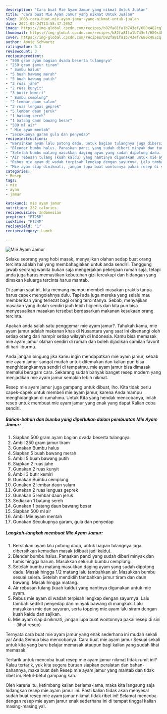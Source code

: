 ```yaml
---
description: "Cara buat Mie Ayam Jamur yang nikmat Untuk Jualan"
title: "Cara buat Mie Ayam Jamur yang nikmat Untuk Jualan"
slug: 1083-cara-buat-mie-ayam-jamur-yang-nikmat-untuk-jualan
date: 2021-02-24T13:58:47.205Z
image: https://img-global.cpcdn.com/recipes/b82fa81fa1b743ef/680x482cq70/mie-ayam-jamur-foto-resep-utama.jpg
thumbnail: https://img-global.cpcdn.com/recipes/b82fa81fa1b743ef/680x482cq70/mie-ayam-jamur-foto-resep-utama.jpg
cover: https://img-global.cpcdn.com/recipes/b82fa81fa1b743ef/680x482cq70/mie-ayam-jamur-foto-resep-utama.jpg
author: Annie Schwartz
ratingvalue: 3.3
reviewcount: 3
recipeingredient:
- "500 gram ayam bagian dvada beserta tulangnya"
- "250 gram jamur tiram"
- " Bumbu halus"
- "5 buah bawang merah"
- "5 buah bawang putih"
- "2 ruas jahe"
- "2 ruas kunyit"
- "3 butir kemiri"
- " Bumbu cemplung"
- "2 lembar daun salam"
- "2 ruas lenguas geprek"
- "5 lembar daun jeruk"
- "1 batang sereh"
- "1 batang daun bawang besar"
- "500 ml air"
- " Mie ayam mentah"
- "Secukupnya garam gula dan penyedap"
recipeinstructions:
- "Bersihkan ayam lalu potong dadu, untuk bagian tulangnya juga dibersihkan kemudian masak (dibuat jadi kaldu)."
- "Blender bumbu halus. Panaskan panci yang sudah diberi minyak dan tumis hingga harum. Masukkan seluruh bumbu cemplung."
- "Setelah bumbu matang masukkan daging ayam yang sudah dipotong dadu. Masak hingga 1/2 matang lalu tambahkan air. Masukkan bumbu sesuai selera. Setelah mendidih tambahkan jamur tiram dan daun bawang. Masak hingga matang."
- "Air rebusan tulang (kuah kaldu) yang nantinya digunakan untuk mie ayam."
- "Rebus mie ayam di wadah terpisah lengkap dengan sayurnya. Lalu tambah sedikit penyedap dan minyak bawang di mangkuk. Lalu masukkan mie dan sayuran, serta topping mie ayam lalu siram dengan kuah kaldu dan sajikan."
- "Mie ayam siap dinikmati, jangan lupa buat wontonnya pakai resep di sini           (lihat resep)"
categories:
- Resep
tags:
- mie
- ayam
- jamur

katakunci: mie ayam jamur 
nutrition: 232 calories
recipecuisine: Indonesian
preptime: "PT25M"
cooktime: "PT34M"
recipeyield: "1"
recipecategory: Lunch

---
```



![Mie Ayam Jamur](https://img-global.cpcdn.com/recipes/b82fa81fa1b743ef/680x482cq70/mie-ayam-jamur-foto-resep-utama.jpg)

Selaku seorang yang hobi masak, menyajikan olahan sedap buat orang tercinta adalah hal yang membahagiakan untuk anda sendiri. Tanggung jawab seorang  wanita bukan saja mengerjakan pekerjaan rumah saja, tetapi anda juga harus memastikan kebutuhan gizi tercukupi dan hidangan yang dimakan keluarga tercinta harus mantab.

Di zaman  saat ini, kita memang mampu membeli masakan praktis tanpa harus capek mengolahnya dulu. Tapi ada juga mereka yang selalu mau memberikan yang terlezat bagi orang tercintanya. Sebab, menyajikan masakan yang diolah sendiri jauh lebih higienis dan kita pun bisa menyesuaikan masakan tersebut berdasarkan makanan kesukaan orang tercinta. 



Apakah anda salah satu penggemar mie ayam jamur?. Tahukah kamu, mie ayam jamur adalah makanan khas di Nusantara yang saat ini disenangi oleh setiap orang dari hampir setiap wilayah di Indonesia. Kamu bisa memasak mie ayam jamur olahan sendiri di rumah dan boleh dijadikan camilan favorit di hari liburmu.

Anda jangan bingung jika kamu ingin mendapatkan mie ayam jamur, sebab mie ayam jamur sangat mudah untuk ditemukan dan kalian pun bisa menghidangkannya sendiri di tempatmu. mie ayam jamur bisa dimasak memalui beragam cara. Sekarang sudah banyak banget resep modern yang menjadikan mie ayam jamur semakin lebih nikmat.

Resep mie ayam jamur juga gampang untuk dibuat, lho. Kita tidak perlu capek-capek untuk membeli mie ayam jamur, karena Anda mampu menghidangkan di rumahmu. Untuk Kita yang hendak mencobanya, inilah resep untuk membuat mie ayam jamur yang enak yang dapat Kalian coba sendiri.

<!--inarticleads1-->

##### Bahan-bahan dan bumbu yang diperlukan dalam pembuatan Mie Ayam Jamur:

1. Siapkan 500 gram ayam bagian dvada beserta tulangnya
1. Ambil 250 gram jamur tiram
1. Gunakan  Bumbu halus
1. Siapkan 5 buah bawang merah
1. Ambil 5 buah bawang putih
1. Siapkan 2 ruas jahe
1. Gunakan 2 ruas kunyit
1. Ambil 3 butir kemiri
1. Gunakan  Bumbu cemplung
1. Gunakan 2 lembar daun salam
1. Gunakan 2 ruas lenguas geprek
1. Gunakan 5 lembar daun jeruk
1. Sediakan 1 batang sereh
1. Gunakan 1 batang daun bawang besar
1. Siapkan 500 ml air
1. Ambil  Mie ayam mentah
1. Gunakan Secukupnya garam, gula dan penyedap




<!--inarticleads2-->

##### Langkah-langkah membuat Mie Ayam Jamur:

1. Bersihkan ayam lalu potong dadu, untuk bagian tulangnya juga dibersihkan kemudian masak (dibuat jadi kaldu).
1. Blender bumbu halus. Panaskan panci yang sudah diberi minyak dan tumis hingga harum. Masukkan seluruh bumbu cemplung.
1. Setelah bumbu matang masukkan daging ayam yang sudah dipotong dadu. Masak hingga 1/2 matang lalu tambahkan air. Masukkan bumbu sesuai selera. Setelah mendidih tambahkan jamur tiram dan daun bawang. Masak hingga matang.
1. Air rebusan tulang (kuah kaldu) yang nantinya digunakan untuk mie ayam.
1. Rebus mie ayam di wadah terpisah lengkap dengan sayurnya. Lalu tambah sedikit penyedap dan minyak bawang di mangkuk. Lalu masukkan mie dan sayuran, serta topping mie ayam lalu siram dengan kuah kaldu dan sajikan.
1. Mie ayam siap dinikmati, jangan lupa buat wontonnya pakai resep di sini -           (lihat resep)




Ternyata cara buat mie ayam jamur yang enak sederhana ini mudah sekali ya! Anda Semua bisa mencobanya. Cara buat mie ayam jamur Sesuai sekali untuk kita yang baru belajar memasak ataupun bagi kalian yang sudah lihai memasak.

Tertarik untuk mencoba buat resep mie ayam jamur nikmat tidak rumit ini? Kalau tertarik, yuk kita segera buruan siapkan peralatan dan bahan-bahannya, maka buat deh Resep mie ayam jamur yang mantab dan tidak ribet ini. Betul-betul gampang kan. 

Oleh karena itu, ketimbang kalian berlama-lama, maka kita langsung saja hidangkan resep mie ayam jamur ini. Pasti kalian tiidak akan menyesal sudah buat resep mie ayam jamur nikmat tidak ribet ini! Selamat mencoba dengan resep mie ayam jamur enak sederhana ini di tempat tinggal kalian masing-masing,ya!.

